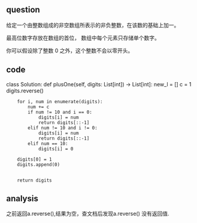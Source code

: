 ## question

给定一个由整数组成的非空数组所表示的非负整数，在该数的基础上加一。

最高位数字存放在数组的首位， 数组中每个元素只存储单个数字。

你可以假设除了整数 0 之外，这个整数不会以零开头。

## code
class Solution:
    def plusOne(self, digits: List[int]) -> List[int]:
        new_l  = []
        c = 1
        digits.reverse()
        
        for i, num in enumerate(digits):
            num += c
            if num != 10 and i == 0:
                digits[i] = num
                return digits[::-1]
            elif num != 10 and i != 0:
                digits[i] = num 
                return digits[::-1]
            elif num == 10:
                digits[i] = 0
                
        digits[0] = 1
        digits.append(0)
                
        
        return digits
## analysis
之前返回a.reverse(),结果为空，查文档后发现a.reverse() 没有返回值.
